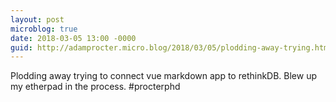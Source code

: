 ```yaml
---
layout: post
microblog: true
date: 2018-03-05 13:00 -0000
guid: http://adamprocter.micro.blog/2018/03/05/plodding-away-trying.html
---
```

Plodding away trying to connect vue markdown app to rethinkDB. Blew up my etherpad in the process. #procterphd
